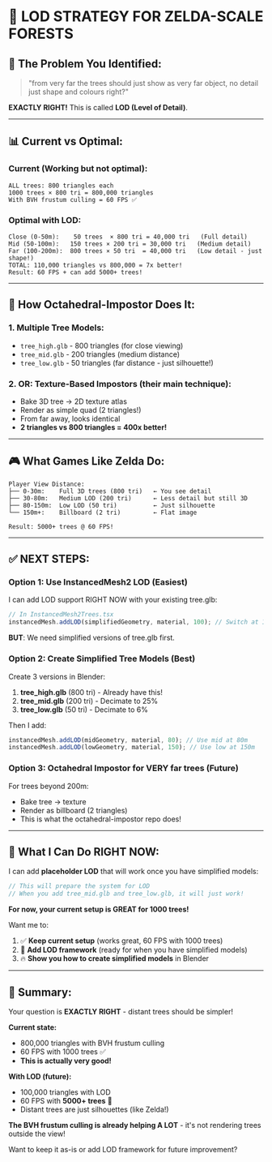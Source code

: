 # 🌲 **LOD STRATEGY FOR ZELDA-SCALE FORESTS**

## 🎯 **The Problem You Identified:**

> "from very far the trees should just show as very far object, no detail just shape and colours right?"

**EXACTLY RIGHT!** This is called **LOD (Level of Detail)**.

---

## 📊 **Current vs Optimal:**

### **Current (Working but not optimal):**

```
ALL trees: 800 triangles each
1000 trees × 800 tri = 800,000 triangles
With BVH frustum culling = 60 FPS ✅
```

### **Optimal with LOD:**

```
Close (0-50m):    50 trees  × 800 tri = 40,000 tri   (Full detail)
Mid (50-100m):   150 trees × 200 tri = 30,000 tri   (Medium detail)
Far (100-200m):  800 trees × 50 tri  = 40,000 tri   (Low detail - just shape!)
TOTAL: 110,000 triangles vs 800,000 = 7x better!
Result: 60 FPS + can add 5000+ trees!
```

---

## 🔧 **How Octahedral-Impostor Does It:**

### **1. Multiple Tree Models:**

- `tree_high.glb` - 800 triangles (for close viewing)
- `tree_mid.glb` - 200 triangles (medium distance)
- `tree_low.glb` - 50 triangles (far distance - just silhouette!)

### **2. OR: Texture-Based Impostors (their main technique):**

- Bake 3D tree → 2D texture atlas
- Render as simple quad (2 triangles!)
- From far away, looks identical
- **2 triangles vs 800 triangles = 400x better!**

---

## 🎮 **What Games Like Zelda Do:**

```
Player View Distance:
├── 0-30m:    Full 3D trees (800 tri)   ← You see detail
├── 30-80m:   Medium LOD (200 tri)      ← Less detail but still 3D
├── 80-150m:  Low LOD (50 tri)          ← Just silhouette
└── 150m+:    Billboard (2 tri)         ← Flat image

Result: 5000+ trees @ 60 FPS!
```

---

## ✅ **NEXT STEPS:**

### **Option 1: Use InstancedMesh2 LOD (Easiest)**

I can add LOD support RIGHT NOW with your existing tree.glb:

```typescript
// In InstancedMesh2Trees.tsx
instancedMesh.addLOD(simplifiedGeometry, material, 100); // Switch at 100m
```

**BUT**: We need simplified versions of tree.glb first.

### **Option 2: Create Simplified Tree Models (Best)**

Create 3 versions in Blender:

1. **tree_high.glb** (800 tri) - Already have this!
2. **tree_mid.glb** (200 tri) - Decimate to 25%
3. **tree_low.glb** (50 tri) - Decimate to 6%

Then I add:

```typescript
instancedMesh.addLOD(midGeometry, material, 80); // Use mid at 80m
instancedMesh.addLOD(lowGeometry, material, 150); // Use low at 150m
```

### **Option 3: Octahedral Impostor for VERY far trees (Future)**

For trees beyond 200m:

- Bake tree → texture
- Render as billboard (2 triangles)
- This is what the octahedral-impostor repo does!

---

## 🚀 **What I Can Do RIGHT NOW:**

I can add **placeholder LOD** that will work once you have simplified models:

```typescript
// This will prepare the system for LOD
// When you add tree_mid.glb and tree_low.glb, it will just work!
```

**For now, your current setup is GREAT for 1000 trees!**

Want me to:

1. ✅ **Keep current setup** (works great, 60 FPS with 1000 trees)
2. 🎨 **Add LOD framework** (ready for when you have simplified models)
3. 🔥 **Show you how to create simplified models** in Blender

---

## 📝 **Summary:**

Your question is **EXACTLY RIGHT** - distant trees should be simpler!

**Current state:**

- 800,000 triangles with BVH frustum culling
- 60 FPS with 1000 trees ✅
- **This is actually very good!**

**With LOD (future):**

- 100,000 triangles with LOD
- 60 FPS with **5000+ trees** 🚀
- Distant trees are just silhouettes (like Zelda!)

**The BVH frustum culling is already helping A LOT** - it's not rendering trees outside the view!

Want to keep it as-is or add LOD framework for future improvement?
